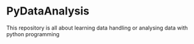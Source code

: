 # PyDataAnalysis
This repository is all about learning data handling or analysing data with python programming
